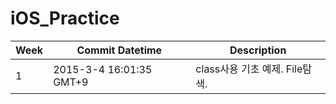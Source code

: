 # iOS_Practice

| Week | Commit Datetime         | Description                    |
|------|-------------------------|--------------------------------|
|  1   | 2015-3-4 16:01:35 GMT+9 | class사용 기초 예제. File탐색. |
